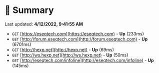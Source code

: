# 📖 Summary
Last updated: **4/12/2022, 9:41:55 AM**

- `GET` [https://eseqtech.com](https://eseqtech.com) - **Up** (233ms)
- `GET` [http://forum.eseqtech.com](http://forum.eseqtech.com) - **Up** (6701ms)
- `GET` [http://hexp.net](http://hexp.net) - **Up** (69ms)
- `GET` [http://ws.hexp.net](http://ws.hexp.net) - **Up** (50ms)
- `GET` [http://eseqtech.com/infoline](http://eseqtech.com/infoline) - **Up** (145ms)
